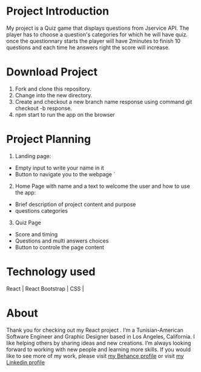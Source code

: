 # Project Introduction

My project is a Quiz game that displays questions from Jservice API. The player has to choose a question's categories for which he will have quiz. once the questionnary starts the player will have 2minutes to finish 10 questions and  each time he answers right the score will increase.

# Download Project

1.	Fork and clone this repository.
2.	Change into the new directory.
3.	Create and checkout a new branch name response using command git checkout -b response.
4. npm start to run the app on the browser

# Project Planning

1.	Landing page:
*	Empty input to write your name in it
*	Button to navigate you to the webpage	`

2.	Home Page with name and a text to welcome the user and how to use the app:
*	Brief description of project content and purpose
*	questions categories

3.	Quiz Page
*	Score and timing
*	Questions and multi answers choices
*	Button to controle the page content

# Technology used
React | React Bootstrap | CSS | 

# About
Thank you for checking out my React project . I’m a Tunisian-American Software Engineer and Graphic Designer based in Los Angeles, California. I like helping others by sharing ideas and new creations. I’m always looking forward to working with new people and learning more skills. If you would like to see more of my work, please visit [my Behance profile](https://www.behance.net/oussamaben4273I) or visit [my Linkedin profile](https://www.linkedin.com/in/oussema-ben-hafsi-2211b5217/)